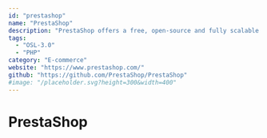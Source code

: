 ```yaml
---
id: "prestashop"
name: "PrestaShop"
description: "PrestaShop offers a free, open-source and fully scalable e-commerce solution."
tags:
  - "OSL-3.0"
  - "PHP"
category: "E-commerce"
website: "https://www.prestashop.com/"
github: "https://github.com/PrestaShop/PrestaShop"
#image: "/placeholder.svg?height=300&width=400"
---
```


# PrestaShop
